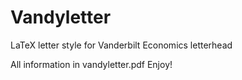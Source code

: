 # Vandyletter
LaTeX letter style for Vanderbilt Economics letterhead

All information in vandyletter.pdf
Enjoy!
